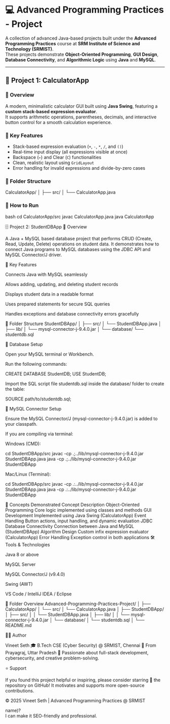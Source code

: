 # 💻 Advanced Programming Practices - Project

A collection of advanced Java-based projects built under the **Advanced Programming Practices** course at **SRM Institute of Science and Technology (SRMIST)**.  
These projects demonstrate **Object-Oriented Programming**, **GUI Design**, **Database Connectivity**, and **Algorithmic Logic** using **Java** and **MySQL**.

---

## 🧮 Project 1: CalculatorApp

### 🔹 Overview
A modern, minimalistic calculator GUI built using **Java Swing**, featuring a **custom stack-based expression evaluator**.  
It supports arithmetic operations, parentheses, decimals, and interactive button control for a smooth calculation experience.

### 🔹 Key Features
- Stack-based expression evaluation (`+`, `-`, `*`, `/`, and `()`)
- Real-time input display (all expressions visible at once)
- Backspace (`←`) and Clear (`C`) functionalities
- Clean, realistic layout using `GridLayout`
- Error handling for invalid expressions and divide-by-zero cases

### 🔹 Folder Structure
CalculatorApp/
│
├── src/
│ └── CalculatorApp.java


### 🔹 How to Run
bash
cd CalculatorApp/src
javac CalculatorApp.java
java CalculatorApp


🗄️ Project 2: StudentDBApp
🔹 Overview

A Java + MySQL based database project that performs CRUD (Create, Read, Update, Delete) operations on student data.
It demonstrates how to connect Java programs to MySQL databases using the JDBC API and MySQL Connector/J driver.

🔹 Key Features

Connects Java with MySQL seamlessly

Allows adding, updating, and deleting student records

Displays student data in a readable format

Uses prepared statements for secure SQL queries

Handles exceptions and database connectivity errors gracefully

🔹 Folder Structure
StudentDBApp/
│
├── src/
│   └── StudentDBApp.java
│
├── lib/
│   └── mysql-connector-j-9.4.0.jar
│
└── database/
    └── studentdb.sql

🔹 Database Setup

Open your MySQL terminal or Workbench.

Run the following commands:

CREATE DATABASE StudentDB;
USE StudentDB;


Import the SQL script file studentdb.sql inside the database/ folder to create the table:

SOURCE path/to/studentdb.sql;

🔹 MySQL Connector Setup

Ensure the MySQL Connector/J (mysql-connector-j-9.4.0.jar) is added to your classpath.

If you are compiling via terminal:

Windows (CMD):

cd StudentDBApp/src
javac -cp .;../lib/mysql-connector-j-9.4.0.jar StudentDBApp.java
java -cp .;../lib/mysql-connector-j-9.4.0.jar StudentDBApp


Mac/Linux (Terminal):

cd StudentDBApp/src
javac -cp .:../lib/mysql-connector-j-9.4.0.jar StudentDBApp.java
java -cp .:../lib/mysql-connector-j-9.4.0.jar StudentDBApp

🧠 Concepts Demonstrated
Concept	Description
Object-Oriented Programming	Core logic implemented using classes and methods
GUI Development	Implemented using Java Swing (CalculatorApp)
Event Handling	Button actions, input handling, and dynamic evaluation
JDBC Database Connectivity	Connection between Java and MySQL (StudentDBApp)
Algorithm Design	Custom infix expression evaluator (CalculatorApp)
Error Handling	Exception control in both applications
🛠️ Tools & Technologies

Java 8 or above

MySQL Server

MySQL Connector/J (v9.4.0)

Swing (AWT)

VS Code / IntelliJ IDEA / Eclipse

📂 Folder Overview
Advanced-Programming-Practices-Project/
│
├── CalculatorApp/
│   └── src/
│       └── CalculatorApp.java
│
├── StudentDBApp/
│   ├── src/
│   │   └── StudentDBApp.java
│   ├── lib/
│   │   └── mysql-connector-j-9.4.0.jar
│   └── database/
│       └── studentdb.sql
│
└── README.md

🧑‍💻 Author

Vineet Seth
🎓 B.Tech CSE (Cyber Security) @ SRMIST, Chennai
📍 From Prayagraj, Uttar Pradesh
💬 Passionate about full-stack development, cybersecurity, and creative problem-solving.


⭐ Support

If you found this project helpful or inspiring, please consider starring 🌟 the repository on GitHub!
It motivates and supports more open-source contributions.

© 2025 Vineet Seth | Advanced Programming Practices @ SRMIST


 name)?  
I can make it SEO-friendly and professional.
